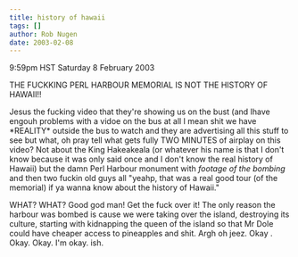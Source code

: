 ```yaml
---
title: history of hawaii
tags: []
author: Rob Nugen
date: 2003-02-08
---
```


<p class=date>9:59pm HST Saturday 8 February 2003</p>

<p>THE FUCKKING PERL HARBOUR MEMORIAL IS NOT THE HISTORY OF HAWAII!!</p>

<p>Jesus the fucking video that they're showing us on the bust (and
Ihave engouh problems with a vidoe on the bus at all I mean shit we
have *REALITY* outside the bus to watch and they are advertising all
this stuff to see but what, oh pray tell what gets fully TWO MINUTES
of airplay on this video?  Not about the King Hakeakeala (or whatever
his name is that I don't know because it was only said once and I
don't know the real history of Hawaii) but the damn Perl Harbour
monument with <em>footage of the bombing</em> and then two fuckin old
guys all "yeahp, that was a real good tour (of the memorial) if ya
wanna know about the history of Hawaii."</p>

<p>WHAT?  WHAT?  Good god man!  Get the fuck over it! The only reason
the harbour was bombed is cause we were taking over the island,
destroying its culture, starting with kidnapping the queen of the
island so that Mr Dole could have cheaper access to pineapples and
shit.  Argh oh jeez.  Okay .  Okay.  Okay.  I'm okay.  ish.  </p>
